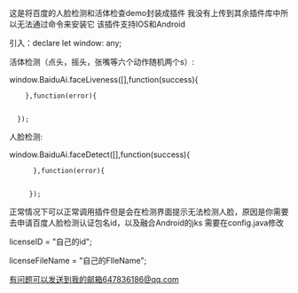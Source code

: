 这是将百度的人脸检测和活体检查demo封装成插件
我没有上传到其余插件库中所以无法通过命令来安装它
该插件支持IOS和Android

引入：declare let  window: any;

活体检测（点头，摇头，张嘴等六个动作随机两个s）:

  window.BaiduAi.faceLiveness([],function(success){
            
	    },function(error){


      });
人脸检测:

  window.BaiduAi.faceDetect([],function(success){

          },function(error){
                 
		 
		 });


正常情况下可以正常调用插件但是会在检测界面提示无法检测人脸，原因是你需要去申请百度人脸检测认证包名id，以及融合Android的jks
需要在config.java修改

licenseID = "自己的id";

licenseFileName = "自己的FIleName";

有问题可以发送到我的邮箱647836186@qq.com
